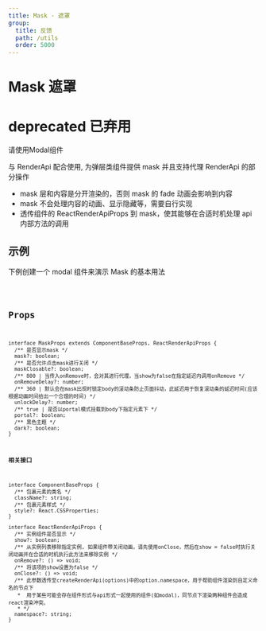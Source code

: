 ```yaml
---
title: Mask - 遮罩
group:
  title: 反馈
  path: /utils
  order: 5000
---
```


# Mask 遮罩

# deprecated 已弃用

请使用Modal组件

与 RenderApi 配合使用, 为弹层类组件提供 mask 并且支持代理 RenderApi 的部分操作

- mask 层和内容是分开渲染的，否则 mask 的 fade 动画会影响到内容
- mask 不会处理内容的动画、显示隐藏等，需要自行实现
- 透传组件的 ReactRenderApiProps 到 mask，使其能够在合适时机处理 api 内部方法的调用

## 示例

下例创建一个 modal 组件来演示 Mask 的基本用法

<code src="./demo.tsx" />

## Props

```tsx | pure
interface MaskProps extends ComponentBaseProps, ReactRenderApiProps {
  /** 是否显示mask */
  mask?: boolean;
  /** 是否允许点击mask进行关闭 */
  maskClosable?: boolean;
  /** 800 | 当传入onRemove时，会对其进行代理，当show为false在指定延迟内调用onRemove */
  onRemoveDelay?: number;
  /** 360 | 默认会在mask出现时锁定body的滚动条防止页面抖动，此延迟用于恢复滚动条的延迟时间(应该根据动画时间给出一个合理的时间) */
  unlockDelay?: number;
  /** true | 是否以portal模式挂载到body下指定元素下 */
  portal?: boolean;
  /** 黑色主题 */
  dark?: boolean;
}
```

**相关接口**

```tsx | pure
interface ComponentBaseProps {
  /** 包裹元素的类名 */
  className?: string;
  /** 包裹元素样式 */
  style?: React.CSSProperties;
}

interface ReactRenderApiProps {
  /** 实例组件是否显示 */
  show?: boolean;
  /** 从实例列表移除指定实例, 如果组件带关闭动画，请先使用onClose，然后在show = false时执行关闭动画并在合适的时机执行此方法来移除实例 */
  onRemove?: () => void;
  /** 将该项的show设置为false */
  onClose?: () => void;
  /** 此参数透传至createRenderApi(options)中的option.namespace，用于帮助组件渲染到自定义命名的节点下
   *  用于某些可能会存在组件形式与api形式一起使用的组件(如modal)，同节点下渲染两种组件会造成react渲染冲突。
   * */
  namespace?: string;
}
```
